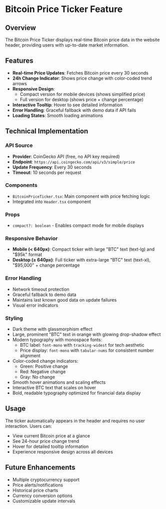 # Bitcoin Price Ticker Feature

## Overview
The Bitcoin Price Ticker displays real-time Bitcoin price data in the website header, providing users with up-to-date market information.

## Features
- **Real-time Price Updates**: Fetches Bitcoin price every 30 seconds
- **24h Change Indicator**: Shows price change with color-coded trend arrows
- **Responsive Design**: 
  - Compact version for mobile devices (shows simplified price)
  - Full version for desktop (shows price + change percentage)
- **Interactive Tooltip**: Hover to see detailed information
- **Error Handling**: Graceful fallback with demo data if API fails
- **Loading States**: Smooth loading animations

## Technical Implementation

### API Source
- **Provider**: CoinGecko API (free, no API key required)
- **Endpoint**: `https://api.coingecko.com/api/v3/simple/price`
- **Update Frequency**: Every 30 seconds
- **Timeout**: 10 seconds per request

### Components
- `BitcoinPriceTicker.tsx`: Main component with price fetching logic
- Integrated into `Header.tsx` component

### Props
- `compact?: boolean` - Enables compact mode for mobile displays

### Responsive Behavior
- **Mobile (< 640px)**: Compact ticker with large "BTC" text (text-lg) and "$95k" format
- **Desktop (≥ 640px)**: Full ticker with extra-large "BTC" text (text-xl), "$95,000" + change percentage

### Error Handling
- Network timeout protection
- Graceful fallback to demo data
- Maintains last known good data on update failures
- Visual error indicators

### Styling
- Dark theme with glassmorphism effect
- Large, prominent "BTC" text in orange with glowing drop-shadow effect
- Modern typography with monospace fonts:
  - BTC label: `font-mono` with `tracking-widest` for tech aesthetic
  - Price display: `font-mono` with `tabular-nums` for consistent number alignment
- Color-coded change indicators:
  - Green: Positive change
  - Red: Negative change
  - Gray: No change
- Smooth hover animations and scaling effects
- Interactive BTC text that scales on hover
- Bold, readable typography optimized for financial data display

## Usage
The ticker automatically appears in the header and requires no user interaction. Users can:
- View current Bitcoin price at a glance
- See 24-hour price change trend
- Hover for detailed tooltip information
- Experience responsive design across all devices

## Future Enhancements
- Multiple cryptocurrency support
- Price alerts/notifications
- Historical price charts
- Currency conversion options
- Customizable update intervals